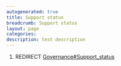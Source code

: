 ```yaml
---
autogenerated: true
title: Support status
breadcrumb: Support status
layout: page
categories: 
description: test description
---
```


1.  REDIRECT [Governance\#Support\_status](Governance#Support_status "wikilink")
